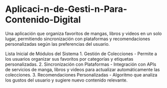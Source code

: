 # Aplicaci-n-de-Gesti-n-Para-Contenido-Digital
Una aplicación que organiza favoritos de mangas, libros y videos en un solo lugar, permitiendo sincronización con plataformas y recomendaciones personalizadas según las preferencias del usuario.

Lista Inicial de Módulos del Sistema
	1.	Gestión de Colecciones - Permite a los usuarios organizar sus favoritos por categorías y etiquetas personalizadas.
	2.	Sincronización con Plataformas - Integración con APIs de servicios de manga, libros y videos para actualizar automáticamente las colecciones.
	3.	Recomendaciones Personalizadas - Algoritmo que analiza los gustos del usuario y sugiere nuevo contenido relevante.
